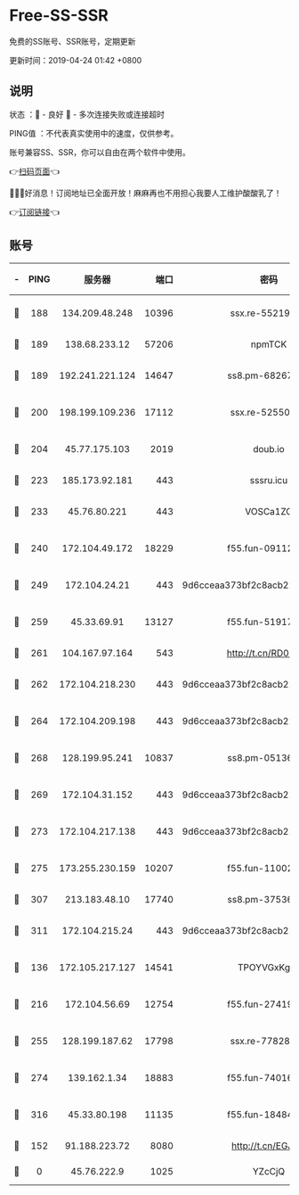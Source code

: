 # Free-SS-SSR

免费的SS账号、SSR账号，定期更新

更新时间：2019-04-24 01:42 +0800

## 说明

状态     ：🙂 - 良好 🙁 - 多次连接失败或连接超时

PING值   ：不代表真实使用中的速度，仅供参考。

账号兼容SS、SSR，你可以自由在两个软件中使用。

👉[扫码页面](https://liesauer.github.io/Free-SS-SSR/)👈

🎉🎉🎉好消息！订阅地址已全面开放！麻麻再也不用担心我要人工维护酸酸乳了！

👉[订阅链接](https://www.liesauer.net/yogurt/subscribe?ACCESS_TOKEN=DAYxR3mMaZAsaqUb)👈

## 账号

|-|PING|服务器|端口|密码|加密方式|区域|
|:----:|:----:|:-----:|-----:|:----:|:----:|:----:|
|🙂|188|134.209.48.248|10396|ssx.re-55219751|aes-256-cfb|US|
|🙂|189|138.68.233.12|57206|npmTCK|rc4-md5|US|
|🙂|189|192.241.221.124|14647|ss8.pm-68267286|aes-256-cfb|US|
|🙂|200|198.199.109.236|17112|ssx.re-52550724|aes-256-cfb|US|
|🙂|204|45.77.175.103|2019|doub.io|aes-128-ctr|SG|
|🙂|223|185.173.92.181|443|sssru.icu|rc4-md5|RU|
|🙂|233|45.76.80.221|443|VOSCa1ZG|aes-256-cfb|DE|
|🙂|240|172.104.49.172|18229|f55.fun-09112326|aes-256-cfb|SG|
|🙂|249|172.104.24.21|443|9d6cceaa373bf2c8acb22e60b6a58be6|aes-256-cfb|US|
|🙂|259|45.33.69.91|13127|f55.fun-51917148|aes-256-cfb|US|
|🙂|261|104.167.97.164|543|http://t.cn/RD0D7sx|rc4-md5|CA|
|🙂|262|172.104.218.230|443|9d6cceaa373bf2c8acb22e60b6a58be6|aes-256-cfb|US|
|🙂|264|172.104.209.198|443|9d6cceaa373bf2c8acb22e60b6a58be6|aes-256-cfb|US|
|🙂|268|128.199.95.241|10837|ss8.pm-05136377|aes-256-cfb|SG|
|🙂|269|172.104.31.152|443|9d6cceaa373bf2c8acb22e60b6a58be6|aes-256-cfb|US|
|🙂|273|172.104.217.138|443|9d6cceaa373bf2c8acb22e60b6a58be6|aes-256-cfb|US|
|🙂|275|173.255.230.159|10207|f55.fun-11002596|aes-256-cfb|US|
|🙂|307|213.183.48.10|17740|ss8.pm-37536605|rc4-md5|RU|
|🙂|311|172.104.215.24|443|9d6cceaa373bf2c8acb22e60b6a58be6|aes-256-cfb|US|
|🙂|136|172.105.217.127|14541|TPOYVGxKglpi|aes-256-cfb|JP|
|🙂|216|172.104.56.69|12754|f55.fun-27419947|aes-256-cfb|SG|
|🙂|255|128.199.187.62|17798|ssx.re-77828825|aes-256-cfb|SG|
|🙂|274|139.162.1.34|18883|f55.fun-74016666|aes-256-cfb|SG|
|🙂|316|45.33.80.198|11135|f55.fun-18484831|aes-256-cfb|US|
|🙁|152|91.188.223.72|8080|http://t.cn/EGJIyrl|rc4-md5|RU|
|🙁|0|45.76.222.9|1025|YZcCjQ|rc4-md5|JP|
